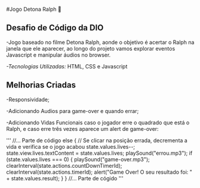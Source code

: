 #Jogo Detona Ralph 👊

Desafio de Código da DIO
---
-Jogo baseado no filme Detona Ralph, aonde o objetivo é acertar o Ralph na janela que ele aparecer, ao longo do projeto vamos explorar eventos Javascript e manipular áudios no browser.

*-Tecnologias Utilizadas:* HTML, CSS e Javascript

## Melhorias Criadas

-Responsividade;

-Adicionando Audios para game-over e quando errar;

-Adicionando Vidas Funcionais caso o jogador erre o quadrado que está o Ralph, e caso erre três vezes aparece um alert de game-over:

'''
//... Parte de código
else {
          // Se clicar na posição errada, decrementa a vida e verifica se o jogo acabou
          state.values.lives--;
          state.view.lives.textContent = state.values.lives;
          playSound("errou.mp3");
          if (state.values.lives === 0) {
            playSound("game-over.mp3");
            clearInterval(state.actions.countDownTimerId);
            clearInterval(state.actions.timerId);
            alert("Game Over! O seu resultado foi: " + state.values.result);
          }
        }
//... Parte de cógido
'''

